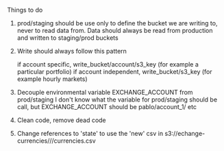 Things to do

1.  prod/staging should be use only to define the bucket we are writing to, never to read data from.
    Data should always be read from production and written to staging/prod buckets
1.  Write should always follow this pattern
    
    if account specific, write_bucket/account/s3_key    (for example a particular portfolio)
    if account independent, write_bucket/s3_key (for example hourly markets)
    
1.  Decouple environmental variable EXCHANGE_ACCOUNT from prod/staging
    I don't know what the variable for prod/staging should be call, but
    EXCHANGE_ACCOUNT should be pablo/account_1/ etc
    
1.  Clean code, remove dead code

1.  Change references to 'state' to use the 'new' csv in s3://echange-currencies/<EXCHANGE>/<ACCOUNT>/currencies.csv
